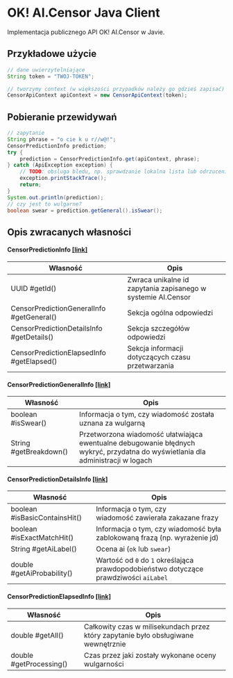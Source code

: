 # OK! AI.Censor Java Client
Implementacja publicznego API OK! AI.Censor w Javie.

## Przykładowe użycie
```java
// dane uwierzytelniające
String token = "TWOJ-TOKEN";

// tworzymy context (w większości przypadków należy go gdzieś zapisać)
CensorApiContext apiContext = new CensorApiContext(token);
```

## Pobieranie przewidywań
```java
// zapytanie
String phrase = "o cie k u r//w@!";
CensorPredictionInfo prediction;
try {
    prediction = CensorPredictionInfo.get(apiContext, phrase);
} catch (ApiException exception) {
    // TODO: obsluga bledu, np. sprawdzanie lokalna lista lub odrzucenie dodawania wiadomosci z bledem do uzytkownika
    exception.printStackTrace();
    return;
}
System.out.println(prediction);
// czy jest to wulgarne?
boolean swear = prediction.getGeneral().isSwear();
```

## Opis zwracanych własności

#### CensorPredictionInfo [[link]](https://github.com/OkaeriPoland/ai-censor-java-client/blob/master/src/main/java/eu/okaeri/aicensor/client/info/CensorPredictionInfo.java)

| Własność  | Opis |
| ------------- | ------------- |
| UUID #getId() | Zwraca unikalne id zapytania zapisanego w systemie AI.Censor |
| CensorPredictionGeneralInfo #getGeneral() | Sekcja ogólna odpowiedzi |
| CensorPredictionDetailsInfo #getDetails() | Sekcja szczegółów odpowiedzi |
| CensorPredictionElapsedInfo #getElapsed() | Sekcja informacji dotyczących czasu przetwarzania |


#### CensorPredictionGeneralInfo [[link]](https://github.com/OkaeriPoland/ai-censor-java-client/blob/master/src/main/java/eu/okaeri/aicensor/client/info/CensorPredictionGeneralInfo.java)

| Własność  | Opis |
| ------------- | ------------- |
| boolean #isSwear() | Informacja o tym, czy wiadomość została uznana za wulgarną |
| String #getBreakdown() | Przetworzona wiadomość ułatwiająca ewentualne debugowanie błędnych wykryć, przydatna do wyświetlania dla administracji w logach |


#### CensorPredictionDetailsInfo [[link]](https://github.com/OkaeriPoland/ai-censor-java-client/blob/master/src/main/java/eu/okaeri/aicensor/client/info/CensorPredictionDetailsInfo.java)

| Własność  | Opis |
| ------------- | ------------- |
| boolean #isBasicContainsHit() | Informacja o tym, czy wiadomość zawierała zakazane frazy |
| boolean #isExactMatchHit() | Informacja o tym, czy wiadomość była zablokowaną frazą (np. wyrażenie jd) |
| String #getAiLabel() | Ocena ai (`ok` lub `swear`) |
| double #getAiProbability() | Wartość od `0` do `1` określająca prawdopodobieństwo dotyczące prawdziwości `aiLabel` |


#### CensorPredictionElapsedInfo [[link]](https://github.com/OkaeriPoland/ai-censor-java-client/blob/master/src/main/java/eu/okaeri/aicensor/client/info/CensorPredictionElapsedInfo.java)

| Własność  | Opis |
| ------------- | ------------- |
| double #getAll() | Całkowity czas w milisekundach przez który zapytanie było obsługiwane wewnętrznie |
| double #getProcessing() | Czas przez jaki zostały wykonane oceny wulgarności |
